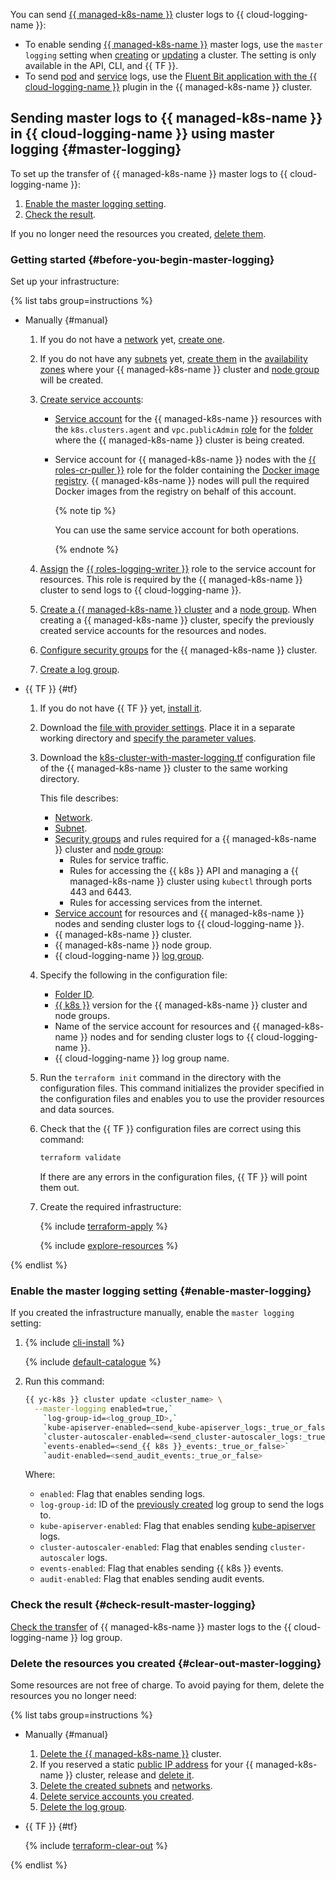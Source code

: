 

You can send [{{ managed-k8s-name }}](../../managed-kubernetes/concepts/index.md#kubernetes-cluster) cluster logs to {{ cloud-logging-name }}:
* To enable sending [{{ managed-k8s-name }}](../../managed-kubernetes/concepts/index.md#master) master logs, use the `master logging` setting when [creating](../../managed-kubernetes/operations/kubernetes-cluster/kubernetes-cluster-create.md) or [updating](../../managed-kubernetes/operations/kubernetes-cluster/kubernetes-cluster-update.md) a cluster. The setting is only available in the API, CLI, and {{ TF }}.
* To send [pod](../../managed-kubernetes/concepts/index.md#pod) and [service](../../managed-kubernetes/concepts/index.md#service) logs, use the [Fluent Bit application with the {{ cloud-logging-name }}](/marketplace/products/yc/fluent-bit) plugin in the {{ managed-k8s-name }} cluster.

## Sending master logs to {{ managed-k8s-name }} in {{ cloud-logging-name }} using master logging {#master-logging}

To set up the transfer of {{ managed-k8s-name }} master logs to {{ cloud-logging-name }}:
1. [Enable the master logging setting](#enable-master-logging).
1. [Check the result](#check-result-master-logging).

If you no longer need the resources you created, [delete them](#clear-out-master-logging).

### Getting started {#before-you-begin-master-logging}

Set up your infrastructure:

{% list tabs group=instructions %}

- Manually {#manual}

  1. If you do not have a [network](../../vpc/concepts/network.md#network) yet, [create one](../../vpc/operations/network-create.md).
  1. If you do not have any [subnets](../../vpc/concepts/network.md#subnet) yet, [create them](../../vpc/operations/subnet-create.md) in the [availability zones](../../overview/concepts/geo-scope.md) where your {{ managed-k8s-name }} cluster and [node group](../../managed-kubernetes/concepts/index.md#node-group) will be created.
  1. [Create service accounts](../../iam/operations/sa/create.md#create-sa):
     * [Service account](../../iam/concepts/users/service-accounts.md) for the {{ managed-k8s-name }} resources with the `k8s.clusters.agent` and `vpc.publicAdmin` [role](../../iam/concepts/access-control/roles.md) for the [folder](../../resource-manager/concepts/resources-hierarchy.md#folder) where the {{ managed-k8s-name }} cluster is being created.
     * Service account for {{ managed-k8s-name }} nodes with the [{{ roles-cr-puller }}](../../container-registry/security/index.md#container-registry-images-puller) role for the folder containing the [Docker image](../../container-registry/concepts/docker-image.md) [registry](../../container-registry/concepts/registry.md). {{ managed-k8s-name }} nodes will pull the required Docker images from the registry on behalf of this account.

       {% note tip %}

       You can use the same service account for both operations.

       {% endnote %}

  1. [Assign](../../iam/operations/sa/assign-role-for-sa.md#binding-role-resource) the [{{ roles-logging-writer }}](../../logging/security/index.md#logging-writer) role to the service account for resources. This role is required by the {{ managed-k8s-name }} cluster to send logs to {{ cloud-logging-name }}.
  1. [Create a {{ managed-k8s-name }} cluster](../../managed-kubernetes/operations/kubernetes-cluster/kubernetes-cluster-create.md#kubernetes-cluster-create) and a [node group](../../managed-kubernetes/operations/node-group/node-group-create.md). When creating a {{ managed-k8s-name }} cluster, specify the previously created service accounts for the resources and nodes.
  1. [Configure security groups](../../managed-kubernetes/operations/connect/security-groups.md) for the {{ managed-k8s-name }} cluster.
  1. [Create a log group](../../logging/operations/create-group.md).

- {{ TF }} {#tf}

  1. If you do not have {{ TF }} yet, [install it](../../tutorials/infrastructure-management/terraform-quickstart.md#install-terraform).
  1. Download the [file with provider settings](https://github.com/yandex-cloud-examples/yc-terraform-provider-settings/blob/main/provider.tf). Place it in a separate working directory and [specify the parameter values](../../tutorials/infrastructure-management/terraform-quickstart.md#configure-provider).
  1. Download the [k8s-cluster-with-master-logging.tf](https://github.com/yandex-cloud-examples/yc-mk8s-cloud-logging/blob/main/k8s-cluster-with-master-logging.tf) configuration file of the {{ managed-k8s-name }} cluster to the same working directory.

     This file describes:
     * [Network](../../vpc/concepts/network.md#network).
     * [Subnet](../../vpc/concepts/network.md#subnet).
     * [Security groups](../../managed-kubernetes/operations/connect/security-groups.md) and rules required for a {{ managed-k8s-name }} cluster and [node group](../../managed-kubernetes/concepts/index.md#node-group):
       * Rules for service traffic.
       * Rules for accessing the {{ k8s }} API and managing a {{ managed-k8s-name }} cluster using `kubectl` through ports 443 and 6443.
       * Rules for accessing services from the internet.
     * [Service account](../../iam/concepts/users/service-accounts.md) for resources and {{ managed-k8s-name }} nodes and sending cluster logs to {{ cloud-logging-name }}.
     * {{ managed-k8s-name }} cluster.
     * {{ managed-k8s-name }} node group.
     * {{ cloud-logging-name }} [log group](../../logging/concepts/log-group.md).
  1. Specify the following in the configuration file:
     * [Folder ID](../../resource-manager/operations/folder/get-id.md).
     * [{{ k8s }}](../../managed-kubernetes/concepts/release-channels-and-updates.md) version for the {{ managed-k8s-name }} cluster and node groups.
     * Name of the service account for resources and {{ managed-k8s-name }} nodes and for sending cluster logs to {{ cloud-logging-name }}.
     * {{ cloud-logging-name }} log group name.
  1. Run the `terraform init` command in the directory with the configuration files. This command initializes the provider specified in the configuration files and enables you to use the provider resources and data sources.
  1. Check that the {{ TF }} configuration files are correct using this command:

     ```bash
     terraform validate
     ```

     If there are any errors in the configuration files, {{ TF }} will point them out.
  1. Create the required infrastructure:

     {% include [terraform-apply](../../_includes/mdb/terraform/apply.md) %}

     {% include [explore-resources](../../_includes/mdb/terraform/explore-resources.md) %}

{% endlist %}

### Enable the master logging setting {#enable-master-logging}

If you created the infrastructure manually, enable the `master logging` setting:
1. {% include [cli-install](../../_includes/cli-install.md) %}

   {% include [default-catalogue](../../_includes/default-catalogue.md) %}

1. Run this command:

   ```bash
   {{ yc-k8s }} cluster update <cluster_name> \
     --master-logging enabled=true,`
       `log-group-id=<log_group_ID>,`
       `kube-apiserver-enabled=<send_kube-apiserver_logs:_true_or_false>,`
       `cluster-autoscaler-enabled=<send_cluster-autoscaler_logs:_true_or_false>,`
       `events-enabled=<send_{{ k8s }}_events:_true_or_false>`
       `audit-enabled=<send_audit_events:_true_or_false>
   ```

   Where:
   * `enabled`: Flag that enables sending logs.
   * `log-group-id`: ID of the [previously created](#before-you-begin-master-logging) log group to send the logs to.
   * `kube-apiserver-enabled`: Flag that enables sending [kube-apiserver](https://kubernetes.io/docs/reference/command-line-tools-reference/kube-apiserver/) logs.
   * `cluster-autoscaler-enabled`: Flag that enables sending `cluster-autoscaler` logs.
   * `events-enabled`: Flag that enables sending {{ k8s }} events.
   * `audit-enabled`: Flag that enables sending audit events.

### Check the result {#check-result-master-logging}

[Check the transfer](../../logging/operations/read-logs.md) of {{ managed-k8s-name }} master logs to the {{ cloud-logging-name }} log group.

### Delete the resources you created {#clear-out-master-logging}

Some resources are not free of charge. To avoid paying for them, delete the resources you no longer need:

{% list tabs group=instructions %}

- Manually {#manual}

  1. [Delete the {{ managed-k8s-name }}](../../managed-kubernetes/operations/kubernetes-cluster/kubernetes-cluster-delete.md) cluster.
  1. If you reserved a static [public IP address](../../vpc/concepts/address.md#public-addresses) for your {{ managed-k8s-name }} cluster, release and [delete it](../../vpc/operations/address-delete.md).
  1. [Delete the created subnets](../../vpc/operations/subnet-delete.md) and [networks](../../vpc/operations/network-delete.md).
  1. [Delete service accounts you created](../../iam/operations/sa/delete.md).
  1. [Delete the log group](../../logging/operations/delete-group.md).

- {{ TF }} {#tf}

  {% include [terraform-clear-out](../../_includes/mdb/terraform/clear-out.md) %}

{% endlist %}